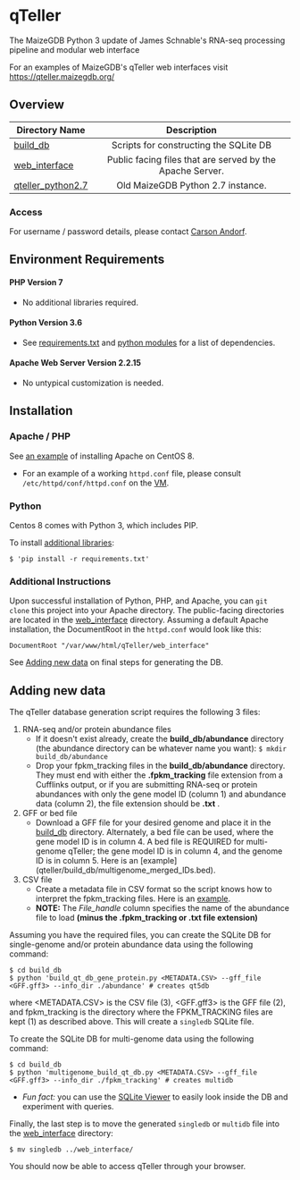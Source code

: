 qTeller
=======

The MaizeGDB Python 3 update of James Schnable's RNA-seq processing pipeline and modular web interface

For an examples of MaizeGDB's qTeller web interfaces visit 
<a href="https://qteller.maizegdb.org/">https://qteller.maizegdb.org/</a>

## Overview ##

| Directory Name   | Description |
|------------------|:---------------------:|
| [build_db](/qteller/build_db) | Scripts for constructing the SQLite DB|
| [web_interface](/qteller/web_interface) | Public facing files that are served by the Apache Server.|
| [qteller_python2.7](/qteller/qteller_python2.7) | Old MaizeGDB Python 2.7 instance.|


### Access
For username / password details, please contact [Carson Andorf](mailto:carson.andorf@ars.usda.gov).

## Environment Requirements ##

#### PHP Version 7
* No additional libraries required.

#### Python Version 3.6
* See [requirements.txt](requirements.txt) and [python modules](python_modules.txt) for a list of dependencies.

#### Apache Web Server Version 2.2.15
* No untypical customization is needed.


## Installation ##

### Apache / PHP
See [an example](https://support.rackspace.com/how-to/centos-6-apache-and-php-install/) of installing Apache on CentOS 8.
* For an example of a working `httpd.conf` file, please consult `/etc/httpd/conf/httpd.conf` on the [VM](#virtual-machine).

### Python

Centos 8 comes with Python 3, which includes PIP.

To install [additional libraries](requirements.txt):

```
$ 'pip install -r requirements.txt'
```



### Additional Instructions

Upon successful installation of Python, PHP, and Apache, you can `git clone` this project into your Apache directory. The public-facing directories are located in the [web_interface](/qteller/web_interface) directory. Assuming a default Apache installation, the DocumentRoot in the `httpd.conf` would look like this:

```
DocumentRoot "/var/www/html/qTeller/web_interface"
```

See [Adding new data](#adding-new-data) on final steps for generating the DB.

## Adding new data ##

The qTeller database generation script requires the following 3 files:
  1. RNA-seq and/or protein abundance files
      * If it doesn't exist already, create the **build_db/abundance** directory (the abundance directory can be whatever name you want):
      `$ mkdir build_db/abundance`
      * Drop your fpkm_tracking files in the **build_db/abundance** directory. They must end with either the **.fpkm_tracking** file extension from a Cufflinks output, or if you are submitting RNA-seq or protein abundances with only the gene model ID (column 1) and abundance data (column 2), the file extension should be **.txt** .
  2. GFF or bed file
      * Download a GFF file for your desired genome and place it in the [build_db](/qteller/build_db) directory. Alternately, a bed file can be used, where the gene model ID is in column 4. A bed file is REQUIRED for multi-genome qTeller; the gene model ID is in column 4, and the genome ID is in column 5. Here is an [example] (qteller/build_db/multigenome_merged_IDs.bed).
  3. CSV file
      * Create a metadata file in CSV format so the script knows how to interpret the fpkm_tracking files. Here is an [example](qteller/build_db/test_singlegenome_metadata.csv).
      * **NOTE:** The *File_handle* column specifies the name of the abundance file to load **(minus the .fpkm_tracking or .txt file extension)**
    
Assuming you have the required files, you can create the SQLite DB for single-genome and/or protein abundance data using the following command: 

```
$ cd build_db
$ python 'build_qt_db_gene_protein.py <METADATA.CSV> --gff_file <GFF.gff3> --info_dir ./abundance' # creates qt5db
```

where <METADATA.CSV> is the CSV file (3), <GFF.gff3> is the GFF file (2), and fpkm_tracking is the directory where the FPKM_TRACKING files are kept (1) as described above. This will create a `singledb` SQLite file.

To create the SQLite DB for multi-genome data using the following command: 

```
$ cd build_db
$ python 'multigenome_build_qt_db.py <METADATA.CSV> --gff_file <GFF.gff3> --info_dir ./fpkm_tracking' # creates multidb
```

* *Fun fact:* you can use the [SQLite Viewer](http://inloop.github.io/sqlite-viewer/) to easily look inside the DB and experiment with queries.

Finally, the last step is to move the generated `singledb` or `multidb` file into the [web_interface](/qteller/web_interface) directory:

```
$ mv singledb ../web_interface/
```

You should now be able to access qTeller through your browser.
